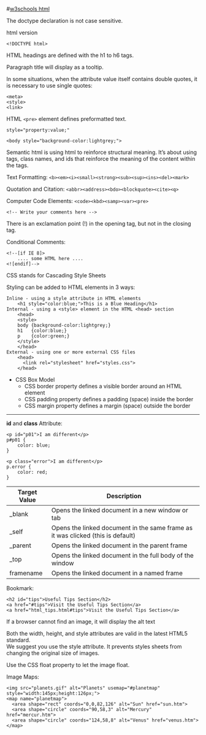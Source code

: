 #[w3schools html](http://www.w3schools.com/html/default.asp)

The doctype declaration is not case sensitive.

html version
```
<!DOCTYPE html>
```
HTML headings are defined with the h1 to h6 tags.

Paragraph title will display as a tooltip.

In some situations, when the attribute value itself contains double quotes, it is necessary to use single quotes:
```
<meta>
<style>
<link>
```
HTML `<pre>` element defines preformatted text.

`style="property:value;"`
```
<body style="background-color:lightgrey;">
```
Semantic html is using html to reinforce structural meaning. It’s about using tags, class names, and ids that reinforce the meaning of the content within the tags.

Text Formatting: `<b><em><i><small><strong><sub><sup><ins><del><mark>`

Quotation and Citation: `<abbr><address><bdo><blockquote><cite><q>`

Computer Code Elements: `<code><kbd><samp><var><pre>`


```
<!-- Write your comments here -->
```
There is an exclamation point (!) in the opening tag, but not in the closing tag.

Conditional Comments:
```
<!--[if IE 8]>
    .... some HTML here ....
<![endif]-->
```
CSS stands for Cascading Style Sheets

Styling can be added to HTML elements in 3 ways:
```
Inline - using a style attribute in HTML elements
    <h1 style="color:blue;">This is a Blue Heading</h1>
Internal - using a <style> element in the HTML <head> section
    <head>
    <style>
    body {background-color:lightgrey;}
    h1   {color:blue;}
    p    {color:green;}
    </style>
    </head>
External - using one or more external CSS files
    <head>
      <link rel="stylesheet" href="styles.css">
    </head>
```
- CSS Box Model
  - CSS border property defines a visible border around an HTML element
  - CSS padding property defines a padding (space) inside the border
  - CSS margin property defines a margin (space) outside the border

---
**id** and **class** Attribute:
```
<p id="p01">I am different</p>
p#p01 {
    color: blue;
}

<p class="error">I am different</p>
p.error {
    color: red;
}
```
Target Value|Description
------|------
_blank|Opens the linked document in a new window or tab
_self|Opens the linked document in the same frame as it was clicked (this is default)
_parent|Opens the linked document in the parent frame
_top|Opens the linked document in the full body of the window
framename|Opens the linked document in a named frame
Bookmark:
```
<h2 id="tips">Useful Tips Section</h2>
<a href="#tips">Visit the Useful Tips Section</a>
<a href="html_tips.html#tips">Visit the Useful Tips Section</a>
```
If a browser cannot find an image, it will display the alt text

Both the width, height, and style attributes are valid in the latest HTML5 standard.  
We suggest you use the style attribute. It prevents styles sheets from changing the original size of images.

Use the CSS float property to let the image float.

Image Maps:
```
<img src="planets.gif" alt="Planets" usemap="#planetmap" style="width:145px;height:126px;">
<map name="planetmap">
  <area shape="rect" coords="0,0,82,126" alt="Sun" href="sun.htm">
  <area shape="circle" coords="90,58,3" alt="Mercury" href="mercur.htm">
  <area shape="circle" coords="124,58,8" alt="Venus" href="venus.htm">
</map>
```
